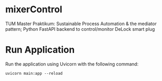 # mixerControl
TUM Master Praktikum: Sustainable Process Automation &amp; the mediator pattern; Python FastAPI backend to control/monitor DeLock smart plug

# Run Application
Run the application using Uvicorn with the following command:

`uvicorn main:app --reload`
